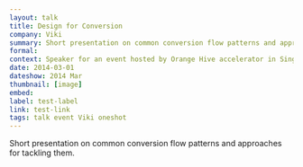```yaml
---
layout: talk
title: Design for Conversion
company: Viki
summary: Short presentation on common conversion flow patterns and approaches for tackling them.
formal: 
context: Speaker for an event hosted by Orange Hive accelerator in Singapore.
date: 2014-03-01
dateshow: 2014 Mar
thumbnail: [image]
embed: 
label: test-label
link: test-link
tags: talk event Viki oneshot
---
```


Short presentation on common conversion flow patterns and approaches for tackling them.